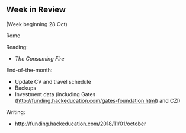 ## Week in Review
(Week beginning 28 Oct)

Rome

Reading:
* _The Consuming Fire_

End-of-the-month:
* Update CV and travel schedule
* Backups
* Investment data (including Gates (http://funding.hackeducation.com/gates-foundation.html) and CZI)

Writing:
* http://funding.hackeducation.com/2018/11/01/october
